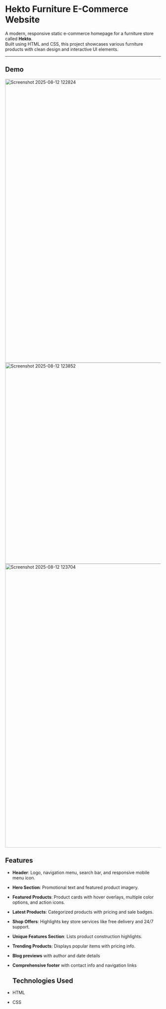 # Hekto Furniture E-Commerce Website

A modern, responsive static e-commerce homepage for a furniture store called **Hekto**.  
Built using HTML and CSS, this project showcases various furniture products with clean design and interactive UI elements.

---
## Demo
<img width="1893" height="915" alt="Screenshot 2025-08-12 122824" src="https://github.com/user-attachments/assets/90ceb944-6828-47ef-bc10-55cb6747e9a9" />
<img width="1901" height="648" alt="Screenshot 2025-08-12 123852" src="https://github.com/user-attachments/assets/387ead9e-cb02-4f5d-bf6c-e0530d3bdf60" />
<img width="1893" height="915" alt="Screenshot 2025-08-12 123704" src="https://github.com/user-attachments/assets/6411780e-805a-421d-93e9-9858b393f995" />


## Features

- **Header**: Logo, navigation menu, search bar, and responsive mobile menu icon.
- **Hero Section**: Promotional text and featured product imagery.
- **Featured Products**: Product cards with hover overlays, multiple color options, and action icons.
- **Latest Products**: Categorized products with pricing and sale badges.
- **Shop Offers**: Highlights key store services like free delivery and 24/7 support.
- **Unique Features Section**: Lists product construction highlights.
- **Trending Products**: Displays popular items with pricing info.
- **Blog previews** with author and date details  
- **Comprehensive footer** with contact info and navigation links

  ## Technologies Used
- HTML
- CSS
